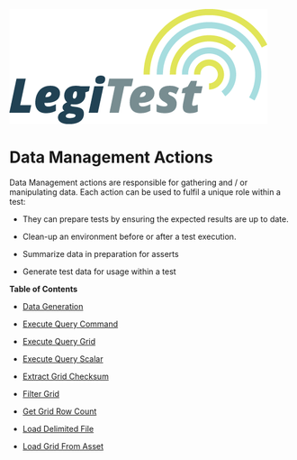 ﻿![](images/_LegiTestBanner.png)

# Data Management Actions



Data Management actions are responsible for gathering and / or manipulating data. Each action can be used to fulfil a unique role within a test:

- They can prepare tests by ensuring the expected results are up to date.

- Clean-up an environment before or after a test execution.

- Summarize data in preparation for asserts

- Generate test data for usage within a test



**Table of Contents**

- [Data Generation](DataGeneration.md)

- [Execute Query Command](ExecuteQueryCommand.md)

- [Execute Query Grid](ExecuteQueryGrid.md)

- [Execute Query Scalar](ExecuteQueryScalar.md)

- [Extract Grid Checksum](ExtractGridChecksum.md)

- [Filter Grid](FilterGrid.md)

- [Get Grid Row Count](GetGridRowCount.md)

- [Load Delimited File](LoadDelimitedFile.md)

- [Load Grid From Asset](LoadGridFromAsset.md)